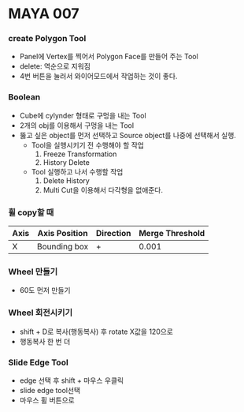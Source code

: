 # MAYA 007

### create Polygon Tool
* Panel에 Vertex를 찍어서 Polygon Face를 만들어 주는 Tool
* delete: 역순으로 지워짐
* 4번 버튼을 눌러서 와이어모드에서 작업하는 것이 좋다.

### Boolean
* Cube에 cylynder 형태로 구멍을 내는 Tool
* 2개의 obj를 이용해서 구멍을 내는 Tool
* 뚫고 싶은 object를 먼저 선택하고 Source object를 나중에 선택해서 실행.
  * Tool을 실행시키기 전 수행해야 할 작업
    1. Freeze Transformation
    1. History Delete
  * Tool 실행하고 나서 수행할 작업
    1. Delete History
    1. Multi Cut을 이용해서 다각형을 없애준다.
   
### 휠 copy할 때
 Axis|Axis Position|Direction|Merge Threshold
 ---|---|---|---
 X|Bounding box|+|0.001
  
### Wheel 만들기
* 60도 먼저 만들기

### Wheel 회전시키기
* shift + D로 복사(행동복사) 후 rotate X값을 120으로
* 행동복사 한 번 더

### Slide Edge Tool
* edge 선택 후 shift + 마우스 우클릭
* slide edge tool선택
* 마우스 휠 버튼으로 
